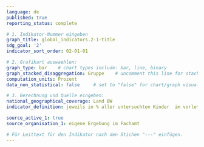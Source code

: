 ```yaml
---
language: de   
published: true
reporting_status: complete

# 1. Indikator-Nummer eingeben
graph_title: global_indicators.2-1-title 
sdg_goal: '2'
indicator_sort_order: 02-01-01

# 2. Grafikart auswaehlen:
graph_type: bar    # chart types include: bar, line, binary
graph_stacked_disaggregation: Gruppe    # uncomment this line for stacked bars. eplace "Geschlecht" with the field of aggregation.
computation_units: Prozent
data_non_statistical: false     # set to "false" for chart/graph visualization

# 3. Berechnung und Quelle eingeben:
national_geographical_coverage: Land BW
indicator_definition: jeweils in % aller untersuchten Kinder  im vorletzten Kindergartenjahr

source_active_1: true
source_organisation_1: eigene Ergebung im Fachamt

# Für Leittext für den Indikator nach den Stichen "---" einfügen.
---
```


